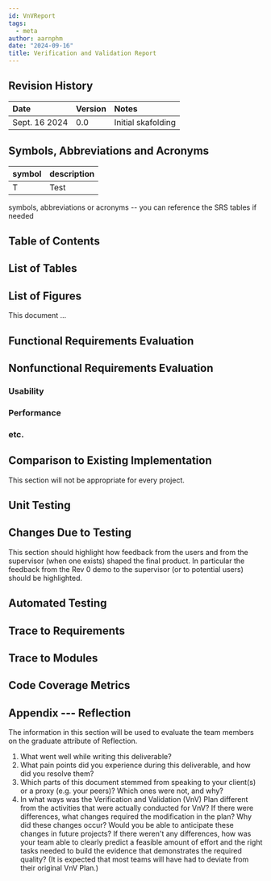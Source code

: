 ```yaml
---
id: VnVReport
tags:
  - meta
author: aarnphm
date: "2024-09-16"
title: Verification and Validation Report
---
```


## Revision History

| Date          | Version | Notes              |
| :------------ | :------ | :----------------- |
| Sept. 16 2024 | 0.0     | Initial skafolding |

## Symbols, Abbreviations and Acronyms

| symbol | description |
| :----- | :---------- |
| T      | Test        |

symbols, abbreviations or acronyms -- you can reference the SRS tables if needed

## Table of Contents

## List of Tables

## List of Figures

This document ...

## Functional Requirements Evaluation

## Nonfunctional Requirements Evaluation

### Usability

### Performance

### etc.

## Comparison to Existing Implementation

This section will not be appropriate for every project.

## Unit Testing

## Changes Due to Testing

This section should highlight how feedback from the users and from the supervisor (when one exists) shaped the final product. In particular the feedback from the Rev 0 demo to the supervisor (or to potential users) should be highlighted.

## Automated Testing

## Trace to Requirements

## Trace to Modules

## Code Coverage Metrics

## Appendix --- Reflection

The information in this section will be used to evaluate the team members on the graduate attribute of Reflection.

1. What went well while writing this deliverable?
2. What pain points did you experience during this deliverable, and how did you resolve them?
3. Which parts of this document stemmed from speaking to your client(s) or a proxy (e.g. your peers)? Which ones were not, and why?
4. In what ways was the Verification and Validation (VnV) Plan different from the activities that were actually conducted for VnV? If there were differences, what changes required the modification in the plan? Why did these changes occur? Would you be able to anticipate these changes in future projects? If there weren't any differences, how was your team able to clearly predict a feasible amount of effort and the right tasks needed to build the evidence that demonstrates the required quality? (It is expected that most teams will have had to deviate from their original VnV Plan.)
